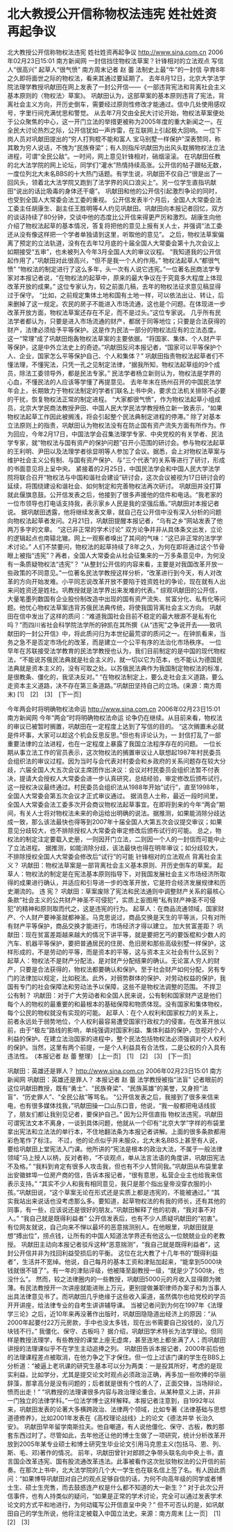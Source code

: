 # 北大教授公开信称物权法违宪 姓社姓资再起争议

北大教授公开信称物权法违宪 姓社姓资再起争议
http://www.sina.com.cn 2006年02月23日15:01 南方新闻网
一封信挡住物权法草案？针锋相对的立法观点
写信人“很高兴” 起草人“很气愤”
南方周末记者 赵 蕾
法制史上最“牛”的一封信
孕育8年之久即将面世之际的物权法，看来其通过要延期了。
去年8月12日，北京大学法学院法理学教授巩献田在网上发表了一封公开信——《一部违背宪法和背离社会主义基本原则的〈物权法〉草案》。
巩献田认为，这部草案的基本原则违背了宪法，背离社会主义方向，开历史倒车，需要经过原则性修改才能通过。信中几处使用感叹号，字里行间充满忧思和警觉。
从去年7月交由全民大讨论开始，物权法草案便处于公众聚焦的中心，这一开门立法的举措更被称为2005年度的重大新闻之一。在全民大讨论热烈之际，公开信犹如一声炸雷，在互联网上引起极大回响。
一位下岗人员对巩献田提出的“穷人打狗棍不能和富人
宝马别墅一样保护”深表赞同，称其敢为穷人说话，不愧为“民族脊梁”；有人则指斥巩献田为出风头耽搁物权法立法进程，可谓“全民公敌”。一时间，网上意见针锋相对，硝烟滚滚。
在巩献田任教的北大法学院的网上论坛，同学们“灌水”热情持续高涨。公开信的帖子跟帖无数，一度位列北大未名BBS的十大热门话题。有学生说，巩献田不仅自己“很是出了一回风头，领着北大法学院又跑到了法学界的风口浪尖上”。另一位学生直指巩献田“说出的话比吸毒的身体还干瘪”。
巩献田和他的公开信引起激烈争论的同时，也受到全国人大常委会法工委的重视。
公开信发表半个月后，全国人大常委会法工委主任胡康生、副主任王胜明等4人约见巩献田。巩献田向本报记者回忆，双方的谈话持续了80分钟，交谈中他的态度比公开信来得更严厉和激烈。胡康生向他介绍了物权法起草的基本情况，答复将把他的意见上报有关人士，并强调“法工委还从没有像这样把一个学者单独请到这里，听取他的意见”。
之后，物权法草案偏离了预定的立法轨道，没有在去年12月底的十届全国人大常委会第十九次会议上如期接受“五审”，也未被列入今年3月全国人大的审议议程。
“我知道我的公开信起作用了，”巩献田对此很高兴，“但不是我一个人的作用。”
物权法起草人“都很气愤”
“物权法的制定进行了这么多年，头一次有人说它违宪。”一位著名民商法学专家对本报记者说，“在物权法的起草中，原来的最大争议在于究竟多大程度上体现改革开放的成果。”
这位专家认为，较之前面几稿，去年的物权法征求意见稿显得过于保守。
“比如，之前规定集体土地和国有土地一样，可以依法出让、转让，后来删掉了这一规定。农民的房子不能进入市场流通，这也是个问题。在体现进一步改革开放方面，物权法草案还存在不足，而不是过头。”这位专家说。
几乎所有民法学者都认为，只要是进入市场流通的财产，都居于同等地位；只要是合法获得的财产，法律必须给予平等保护。这是作为民法一部分的物权法应有的立法态度。
这一“常理”成了巩献田炮轰物权法草案的主要依据。“将国家、集体、个人财产平等保护，这是中外立法史上的奇迹。”巩献田反问本报记者，“国家可以平等保护个人、企业，国家怎么平等保护自己、个人和集体？”
巩献田指责物权法起草者们不懂法理，不懂宪法，只凭一孔之见制定法律，“据我所知，物权法起草组的9个成员，除法工委领导外，都是民法专家。”
民法学者杨立新则认为，物权法是学界的心血，不懂民法的人应该等学懂了再提意见。
去年年末在扬州召开的中国民法学年会上，长期致力于物权法制定的学者们联名上书中央，要求立法机关排除不必要的干扰，恢复物权法正常的制定进程。
“大家都很气愤”，作为物权法起草小组成员，北京大学民商法教授尹田、中国人民大学民法学教授杨立新一致表示，“如果物权法起草工作因此被搁浅，将会引起整个民法典制定进程的停滞。”
除了对基本立法原则上的指责，巩献田认为物权法没有在防止国有资产流失方面有所作为。作为回应，今年2月17日，中国法学会召集法理学专家、中央党校的有关学者、民法学专家，就“物权法与国有资产的保护问题”召开小范围的研讨会。参与物权法起草的王利明、尹田以及法理学者徐显明等人参加了会议。据悉，会上对物权法草案与维护社会主义公有制、与国有资产保护、与“三个代表”的关系等进行了研讨，形成的书面意见将上呈中央。
紧接着的2月25日，中国民法学会和中国人民大学法学院将联合召开“物权法与中国和谐社会建设”研讨会，这次会议被视为17日研讨会的延续，将围绕建设和谐社会、如何制定和完善物权法再次研讨。
巩献田并没打算就此偃旗息鼓。公开信发表之后，他接到了很多声援他的信件和电话。“我老家的一位市领导也打电话支持我，表示家乡人民是我的坚强后盾。”巩献田对本报记者说。
据巩献田透露，他将继续发表文章，就自己在公开信中没有深入分析的问题向物权法起草者发问。2月21日，巩献田提醒本报记者，“乌有之乡”网站发表了他两万多字的文章。
“这已非正常的学术讨论”
双方论争并非从具体条文出发，立论的逻辑起点也南辕北辙。网上一观察者嗅出了其间的气味：“这已非正常的法学学术讨论。”
人们不禁要问，物权法的起草持续了8年之久，为何在即将通过这个节骨眼上被指“违宪”？再者，全国人大常委会从社会征集来的一万多条意见中，为何没有一条质疑物权法“违宪”？
“从整封公开信的内容来看，主要是对我国改革开放一些政策的不同意见。”一位著名民法学教授这样分析，“改革进行到今天，有人对改革的方向开始发难。小平同志说改革开放不要陷于姓资姓社的争论，现在就有人出来问姓资还是姓社。巩教授就是法学界出来发难的代表。”
综观巩献田的公开信，大量笔墨列数国有企业股份制改造中出现的国有资产流失、贫富分化、私有化等问题。他忧心物权法草案违背苏俄民法典传统，将使我国背离社会主义方向。
巩献田在信中发出了这样的质问：“难道我国社会目前不稳定的最大根源不是私有化吗？”而四川省社会科学院法学所的钟凯在其所撰《从“违宪”之争说开去——致巩献田的一封公开信》中，将此质问归为本世纪最荒谬的质问之一。在钟凯看来，当务之急不是否定市场化的改革，而是建立一个公平有序的法治化市场秩序。
一位早年在苏联接受法学教育的民法学教授也认为，我们目前制定的是中国的现代物权法，“不能说苏俄民法典就是社会主义的，就一切以它为范本，也不能认为德国民法典就是资本主义的，没有可取之处。以苏俄民法典作为我国制定物权法的标准，是很教条、僵化的，我坚决反对。”
“在物权法制定上，要么走社会主义道路，要么走资本主义道路，决不存在第三条道路。”巩献田坚持自己的立场。(来源：南方周末)
[1]　[2]　[3]　[下一页]

今年两会时将明确物权法命运
http://www.sina.com.cn 2006年02月23日15:01 南方新闻网
今年“两会”时将明确物权法命运
论争仍在继续。从目前来看，物权法的审议已被暂时搁置，巩献田在一定程度上达到了写信的目的。
“这次搁置未必就是件坏事，大家可以趁这个机会反思反思。”但也有评论认为，一
封信打乱了一部重要法律的立法进程，也在一定程度上暴露了我国立法程序存在的问题。
一位长期从事立法工作的官员表示，这次物权法的搁置审议让人联想起1987年村民委员会组织法的审议过程。因为当时与会代表对村委会和乡政府的关系问题存在较大分歧，六届全国人大五次会议主席团作出决议：会议对村民委员会组织法暂不付表决，提请大会授权人大常委会进一步认真研究，总结经验，审定修改后颁布试行。这一授权决议最终通过。村民委员会组织法从1988年开始“试行”，直至1998年，全国人大常委会第五次会议才正式审议通过。
据消息人士称，最近一段时间里，全国人大常委会法工委多次开会商议物权法起草事宜。在即将到来的今年“两会”期间，有关人士将对物权法未来的命运给出明确的说法。据推测，如果能消除分歧达成一致，那么该法最快也得等到2007年十届全国人大第五次会议提交审议；如果意见分歧较大，也不排除授权人大常委会审定修改后颁布试行的可能。
总之，物权法的制定注定要载入史册，一则因开门立法，二则因一个人的一封信而可能中止了立法进程。
据推测，如能消除分歧，该法最快也得在明年审议；如分歧较大，不排除授权全国人大常委会修改后“试行”的可能
针锋相对的立法观点
背离社会主义？
巩献田：物权法草案是一部背离社会主义基本原则、开历史倒车的草案。
起草人：物权法的制定是在宪法基本原则指导下，对我国发展社会主义市场经济所取得的成果进行确认，并适应和引导进一步的改革开放，它是符合经济发展规律和历史潮流的。
违 宪？
巩献田：草案废除了宪法和民法通则中调整财产关系的最核心条款“社会主义的公共财产神圣不可侵犯”，实质上妄图用“私有财产神圣不可侵犯”的精神和原则取而代之，这是违宪的行为。
起草人：在商品流通领域，国家财产、个人财产要神圣就都神圣。马克思说过，商品交换是天生的平等派，只有对所有财产平等保护，商品交换才能进行，市场经济才得以建立。
加大贫富差距？
巩献田：现在贫富差距越来越大的情况下讲平等，就是要把乞丐的要饭棍和少数人的汽车、机器平等保护，要把普通居民的住房、危旧房和那些高级别墅一样保护，这样形成的，不是劳动的平等，而是资本的平等，这与资本主义社会有什么区别？
起草人：物权法不是财产分配法，是对财产分配结果的确认。无论富人穷人的财产，只要是合法获得的，物权法都要确认和保护。至于社会财产如何分配，另有专门的法律加以规定，比如税法。此外，对弱势群体的保护、对劳动权益的保护，我国有专门的社会保障法和劳动法予以保障，这些不是物权法调整的范围。
不捍卫公有制？
巩献田：对于广大劳动者和全国人民来说，公有制和国家财产这是他们每个人的物权的最重要的和最根本的基础保障和物质体现。没有国家和集体物权，每个公民的物权就没有实现的可能。
起草人：在个人权利和国家权力的关系上，前者永远处于弱势地位，个人权利最容易遭受国家行政权力的侵害。在改革开放以前，由于“极左”路线的影响，单纯强调对国家利益、集体利益的保护，忽视对个人利益的保护。在建立法治国家的进程中，整个民法包括物权法必须强调对个人权利的保护。当然，这里有两个前提，一是个人利益具有合法性，二是公权的介入具有违法性。　(本报记者 赵 蕾 整理）
[上一页]　[1]　[2]　[3]　[下一页]

巩献田：英雄还是罪人？
http://www.sina.com.cn 2006年02月23日15:01 南方新闻网
巩献田：英雄还是罪人？
本报记者 赵 蕾
法学教授被指“法盲”
记者眼前的这位巩献田教授，既有“勇士”、“民族脊梁”、“民族英雄”的美誉，又身担“法盲”、“历史罪人”、“全民公敌”等骂名。
“公开信发表之后，我接到了很多来信来电，也有很多媒体找我，”巩献田操一口山东口音，他说，“我一般都把电话线拔了，朋友们都让我别见记者，要保护自己。”
因为公开信直指
物权法违宪，巩献田可谓宪法文本不离身，一谈到具体问题，他就从一个印有“北京大学”字样的布袋里拿出宪法和立法法的单行本，不住地翻法条为本报记者讲解。上面的很多条款都用彩色笔作了标注。
不过，他的论点似乎并未服众，北大未名BBS上甚至有人说，要给巩献田上堂宪法入门课。他所讲的“宪法是根本的政治大法，不属于一般法律领域”马上授人以柄，反对者称，“不谈观点，单从法言法语的角度讲，巩献田宪法不及格。”
“我料到肯定有很多人攻击我，但也有不少人赞同我。”巩献田从布袋里拿出安徽蚌埠一位房产商的信，告诉本报记者，“很有意思，私营企业主也给我来信表示支持。”
“其实不少人和我有相同意见，我只是那个指出皇帝没穿衣服的小孩。”巩献田说，“这个草案无论在形式还是实质上都是违宪的，不能被通过。”
“其实我站出来说话也没考虑那么多。要知道，起草物权法的有我的师长，还有其他的同事，有一些，应该说还是很好的朋友。”巩献田解释了他的初衷，“我对事不对人。”
“我自己就是既得利益者”
公开信发表后，也有不少人质疑巩献田的“初衷”。
有位网友就说，自己向来不惮以最坏的恶意揣测别人。在他眼里，巩献田就是想“搏出位”，捞点钱，让所有的中国人知道法学界还有他这么一位兢兢业业的老教授。
巩献田主动向本报记者驳斥这种“恶意揣测”，“我自己就是既得利益者”，这封公开信并非为找回利益受损后的平衡。
这位在北大教了十几年书的“既得利益者”，生活并不宽绰。他说，自己每月的基本工资和津贴加起来，“能拿到5000块钱就很不错了”。有一年的津贴评级，他被降至副教授一级，“就是少了500块，也没什么”。
然而，较之法律圈内的一些教授，巩献田5000元的月收入显得颇为微薄。有民法教授开一次讲座就能进账上万元，更别提做兼职律师办案子和为当事人出具法律意见书了。而巩献田几乎绝缘于这些收入渠道，虽然偶尔也给党校的学员开开讲座，给法律专业的自考生讲讲辅导课。
当被记者问到为何在1997年《法理学三论》之后，近10年来再没著作出版时，巩献田隐隐道出经济上的原因：“从2000年起要付22万元房款，手中也没太多钱，现在出书需要自己投钱的，没几万块钱不行。”
我僵化、保守、古板吗？
据介绍，巩献田学术特长为法学理论。但同样是教授法理学，有些教授的课堂上座无虚席，甚至连地上都坐满了人；而巩献田讲授的法理课似乎不在学生主动追捧之列。
巩献田告诉本报记者，2000年前后他的法理课程差点被取消，在他力争之下才保住。但一位上过该门课的学生在BBS上分析道：“被逼上老巩课的研究生基本可以分为两类：一是投其所好，考虑的是现实利益，比如学分，尤其是提交论文时观点必须政治正确，再多加一些吹捧的华丽辞藻，那拿高分是没有问题的；后者就是很有个性的人了，正面交锋，当场辩论，愤而出走！”
“巩教授的法理课很多内容与政治理论重合。从某种意义上讲，并非一门独立的法律学科。”一位法学博士这样解释。本报记者注意到，自1992年以来，巩献田发表的论著大多横跨政治、法律两个领域，比如专著《法律基础与思想道德修养》，比如2001年发表在《高校理论战线》上的论文《德法并举 长治久安》。
巩献田早年留学南斯拉夫。他自嘲道，有人说他僵化、保守、古板，教的那套东西过时了。尽管如此，去年他还让他的博士生做了一项研究，统计分析改革开放到2005年某专业硕士和博士研究生毕业论文引用马克思主义(包括马、恩、列、斯、毛、邓)著作的情况。
前年，巩献田曾针对郎顾之争带头联名向中央上书，直言国企改革违宪、国有股流通改革违法。此事被看作这次批驳物权法的公开信的前奏。在那次上书中，北大法学院的几个大一学生也在联名信上签了名。有人因此质问：“如果博导巩献田对自己的观点足够自信的话，为何不向高年级的同学或者博士生、硕士生兜售，而去鼓惑连产权是什么都不知道的大一新生？”
对于此次公开信事件，也有人持类似的疑问，“如果是正常的学术讨论，完全可以通过发表学术论文的方式平和地进行，为何动辄写公开信直呈中央？”
但不可否认的是，如巩献田自己的学生所说，他将注定被载入中国立法史。来源：南方周末
[上一页]　[1]　[2]　[3]

